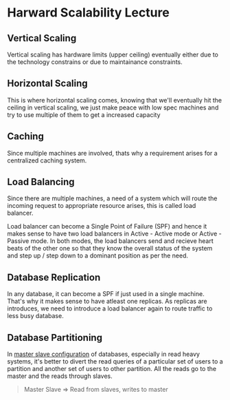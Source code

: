 # Harward Scalability Lecture

## Vertical Scaling

Vertical scaling has hardware limits (upper ceiling) eventually either due to the technology constrains or due to maintainance constraints.

## Horizontal Scaling

This is where horizontal scaling comes, knowing that we'll eventually hit the ceiling in vertical scaling, we just make peace with low spec machines and try to use multiple of them to get a increased capacity

## Caching

Since multiple machines are involved, thats why a requirement arises for a centralized caching system.

## Load Balancing

Since there are multiple machines, a need of a system which will route the incoming request to appropriate resource arises, this is called load balancer.

Load balancer can become a Single Point of Failure (SPF) and hence it makes sense to have two load balancers in Active - Active mode or Active - Passive mode. In both modes, the load balancers send and recieve heart beats of the other one so that they know the overall status of the system and step up / step down to a dominant position as per the need.

## Database Replication

In any database, it can become a SPF if just used in a single machine. That's why it makes sense to have atleast one replicas. As replicas are introduces, we need to introduce a load balancer again to route traffic to less busy database.

## Database Partitioning

In [master slave configuration](MasterSlaveMySql.md) of databases, especially in read heavy systems, it's better to divert the read queries of a particular set of users to a partition and another set of users to other partition. All the reads go to the master and the reads through slaves.

> Master Slave => Read from slaves, writes to master
